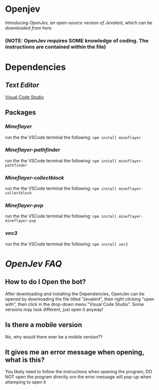 # **Openjev**

*Introducing OpenJev, an open-source version of Jevalent, which can be downloaded from here.*
### (NOTE: OpenJev requires SOME knowledge of coding. The instructions are contained within the file)

# **Dependencies**

## ***Text Editor***
[Visual Code Studio](https://code.visualstudio.com/)

## **Packages**
### *Mineflayer*
run the the VSCode terminal the following:
```npm install mineflayer```

### *Mineflayer-pathfinder*
run the the VSCode terminal the following:
```npm install mineflayer-pathfinder```

### *Mineflayer-collectblock*
run the the VSCode terminal the following:
```npm install mineflayer-collectblock```

### *Mineflayer-pvp*
run the the VSCode terminal the following:
```npm install mineflayer-mineflayer-pvp```

### *vec3*
run the the VSCode terminal the following:
```npm install vec3```

# ***OpenJev FAQ***

## **How to do I Open the bot?**
After downloading and installing the Dependencies, OpenJev can be opened by downloading the file titled "Jevalent", then right clicking "open with", then click in the drop-down menu "Visual Code Studio". Some versions may look different, just open it anyway!

## **Is there a mobile version**
No, why would there ever be a mobile version??

## It gives me an error message when opening, what is this?
You likely need to follow the instructions when opening the program, DO NOT open the program directly orn the error message will pop-up when attemping to open it
